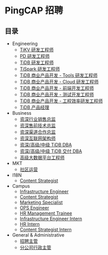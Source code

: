 # PingCAP 招聘

## 目录

- Engineering
  - [TiKV 研发工程师](engineering/tikv-engineer.md)
  - [PD 研发工程师](engineering/pd-engineer.md)
  - [TiDB 研发工程师](engineering/tidb-engineer.md)
  - [TiSpark 研发工程师](engineering/olap-engineer.md)
  - [TiDB 商业产品开发 - Tools 研发工程师](engineering/bizdev-tools-engineer.md)
  - [TiDB 商业产品开发 - Cloud 研发工程师](engineering/bizdev-cloud-engineer.md)
  - [TiDB 商业产品开发 - 前端开发工程师](engineering/bizdev-fe-engineer.md)
  - [TiDB 商业产品开发 - 测试开发工程师](engineering/bizdev-qa-engineer.md)
  - [TiDB 商业产品开发 - 工程效率研发工程师](engineering/bizdev-engineering-efficiency-engineer.md)
  - [TiDB 产品经理](engineering/product-manager.md)
- Business
  - [资深行业销售总监](business/sales-director.md)
  - [资深售前技术总监](business/presales-director.md)
  - [资深渠道合作总监](business/channel-sales-director.md)
  - [资深互联网架构师](business/internet-architect.md)
  - [资深/高级/中级 TiDB DBA](business/tidb-dba.md)
  - [资深/高级/中级 TiDB 交付 DBA](business/tidb-delivery-dba.md)
  - [高级大数据平台工程师](business/olap-ops-engineer.md)
- MKT
  - [社区运营](market/community-operation.md)
- I18N
  - [Content Strategist](i18n/content-strategist.md)
- Campus
  - [Infrastructure Engineer](campus/campus-2019-infrastructure-engineer.md)
  - [Content Strategist](campus/campus-2019-content-strategist.md)
  - [Marketing Specialist](campus/campus-2019-marketing-specialist.md)
  - [OPS Engineer](campus/campus-2019-ops-engineer.md)
  - [HR Management Trainee](campus/campus-2019-hr-management-trainee.md)
  - [Infrastructure Engineer Intern](campus/infrastructure-engineer-intern.md)
  - [HR Intern](campus/hr-intern.md)
  - [Content Strategist Intern](campus/content-strategist-intern.md)
- General & Administrative
  - [招聘主管](general-administrative/hr-manager.md)
  - [分公司行政主管](general-administrative/office-admin.md)
